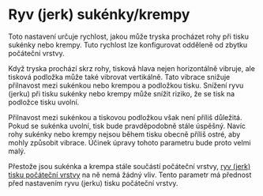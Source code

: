 Ryv (jerk) sukénky/krempy
====
Toto nastavení určuje rychlost, jakou může tryska procházet rohy při tisku sukénky nebo krempy. Tuto rychlost lze konfigurovat odděleně od zbytku počáteční vrstvy.

Když tryska prochází skrz rohy, tisková hlava nejen horizontálně vibruje, ale tisková podložka může také vibrovat vertikálně. Tato vibrace snižuje přilnavost mezi sukénkou nebo krempou a podložkou tisku. Snížení ryvu (jerku) při tisku sukénky nebo krempy může snížit riziko, že se tisk na podložce tisku uvolní.

Přilnavost mezi sukénkou a tiskovou podložkou však není příliš důležitá. Pokud se sukénka uvolní, tisk bude pravděpodobně stále úspěšný. Navíc rohy sukénky nebo krempy nejsou během tisku obecně příliš ostré, aby mohly způsobit vibrace. Účinek úpravy tohoto parametru bude proto velmi malý.

Přestože jsou sukénka  a krempa stále součástí počáteční vrstvy, [ryv (jerk) tisku počáteční vrstvy](jerk_print_layer_0.md) na ně nemá žádný vliv. Tento parametr má přednost před nastavením ryvu (jerku) tisku počáteční vrstvy.